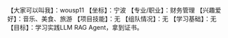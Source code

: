 【大家可以叫我】：wousp11
【坐标】：宁波
【专业/职业】：财务管理
【兴趣爱好】：音乐、美食、旅游
【项目技能】：无
【组队情况】：无
【学习基础】：无
【目标】：学习实践LLM RAG Agent，拿到证书。
